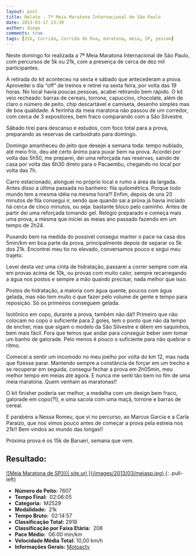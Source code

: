 ```yaml
---
layout: post
title: Relato - 7ª Meia Maratona Internacional de São Paulo
date: 2013-03-17 13:39
author: diego
comments: true
tags: [21k, Corrida, Corrida de Rua, maratona, meia, SP, yescom]
---
```

Neste domingo foi realizada a 7ª Meia Maratona Internacional de São Paulo, com percursos de 5k ou 21k, com a presença de cerca de dez mil participantes.

A retirada do kit aconteceu na sexta e sábado que antecederam a prova. Aproveitei o dia “off” de treinos e retirei na sexta feira, por volta das 19 horas. No local havia poucas pessoas, acabei retirando bem rápido. O kit veio recheado: barras de cereais, torrone, capuccino, chocolate, além de claro o número de peito, chip descartável e camiseta, desenho simples mas de boa qualidade. A feirinha da meia maratona não passou de um corredor, com cerca de 3 expositores, bem fraco comparando com a São Silvestre.

Sábado tirei para descanso e estudos, com foco total para a prova, preparando as reservas de carboidrato para domingo.

Domingo amanheceu do jeito que desejei a semana toda: tempo nublado, até meio frio, deu até certo ânimo para puxar bem na prova. Acordei por volta das 5h50, me preparei, dei uma reforçada nas reservas, saindo de casa por volta das 6h30 direto para o Pacaembu, chegando no local por volta das 7h.

Carro estacionado, alonguei no próprio local e rumo a área da largada. Antes disso a última passada no banheiro: fila quilométrica. Porque todo mundo tem a mesma idéia na mesma hora?! Enfim, depois de uns 20 minutos de fila consegui ir, sendo que quando sai a prova já havia iniciado há cerca de cinco minutos, ou seja: bastante bloco pelo caminho. Antes de partir dei uma reforçada tomando gel. Relógio preparado e começa mais uma prova, a mesma que iniciei as meias ano passado fazendo em um tempo de 2h24.

Puxando bem na medida do possível consegui manter o pace na casa dos 5min/km em boa parte da prova, principalmente depois de separar os 5k dos 21k. Encontrei meu tio no elevado, conversamos pouco e segui meu trajeto.

Levei desta vez uma cinta de hidratação, passarei a correr sempre com ela em provas acima de 10k, ou provas com muito calor, sempre recarregando a água nos postos e sempre a mão quando precisar, nada melhor que isso.

Postos de hidratação, a maioria com água quente, poucos com água gelada, mas não tem muito o que fazer pelo volume de gente e tempo para reposição. Só os primeiros conseguem gelada.

Isotônico em copo, durante a prova, também não dá!! Primeiro que não colocam no copo o suficiente para 2 goles, tem o ponto que não da tempo de encher, mas que sigam o modelo da São Silvestre e dêem em saquinhos, bem mais fácil. Fora que temos que andar para conseguir beber sem tomar um banho de gatorade. Pelo menos é pouco o suficiente para não quebrar o rítmo.

Comecei a sentir um incomodo no meu joelho por volta do km 12, mas nada que fizesse parar. Mantendo sempre a constância de forçar em um trecho e se recuperar em seguida, consegui fechar a prova em 2h05min, meu melhor tempo em meias até agora. E nunca me senti tão bem no fim de uma meia maratona. Quem venham as maratonas!!

O kit finisher poderia ser melhor, a medalha com um design bem fraco, gatorade em copo(?!), e uma sacola com uma maçã, torrone e barras de cereal.

E parabéns a Nessa Romeu, que vi no percurso, ao Marcus Garcia e a Carla Paraizo, que nos vimos pouco antes de começar a prova pela estreia nos 21k!! Bem vindos ao mundo das longas!!

Próxima prova é os 15k de Barueri, semana que vem.

## Resultado:

<a href="/images/2013/03/meiasp_big.jpg">
![Meia Maratona de SP]({{ site.url }}/images/2013/03/meiasp.jpg)
</a>
{: .pull-left}

* **Número de Peito:**  7607
* **Tempo Final:**  02:06:05
* **Categoria:**  M2529
* **Modalidade:**  21k
* **Tempo Bruto:**  02:14:57
* **Classificação Total:**  2918
* **Classificação por Faixa Etária:**  208
* **Pace Médio:**  06:00 min/km
* **Velocidade Média Total:**  10,00 km/h
* **Informações Gerais:** <a href="http://bit.ly/ZjcfXz" target="_blank">Motoactv</a>

